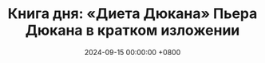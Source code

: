 ---
title: "Книга дня: «Диета Дюкана» Пьера Дюкана в кратком изложении"
description: >-
  🥗 «Диета Дюкана» — популярная система похудения от французского врача Пьера Дюкана, основанная на высокобелковом рационе и четких этапах снижения веса.Похудейте эффективно с диетой Дюкана! Проверенный план Пьера Дюкана с вкусными рецептами для здорового питания и долгосрочного результата.
date: 2024-09-15 00:00:00 +0800
categories: [Мышление, Конспекты-книг]
tags:
  [
    диета-дюкана,
    пьер-дюкан,
    похудение,
    здоровое-питание,
    низкоуглеводная-диета,
    белковая-диета,
    диета,
    питание,
    рецепты,
    устойчивый-результат,
    контроль-веса,
    здоровый-образ-жизни,
    фазы-диеты,
    французская-диета,
    фитнес
  ]
image: 
alt: Диета Дюкана Пьер Дюкан книга
fallback:
  - 
  - 
---